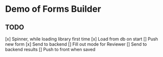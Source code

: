 # Demo of Forms Builder

## TODO

[x] Spinner, while loading library first time
[x] Load from db on start
[] Push new form
[x] Send to backend
[] Fill out mode for Reviewer
[] Send to backend results
[] Push to front when saved


